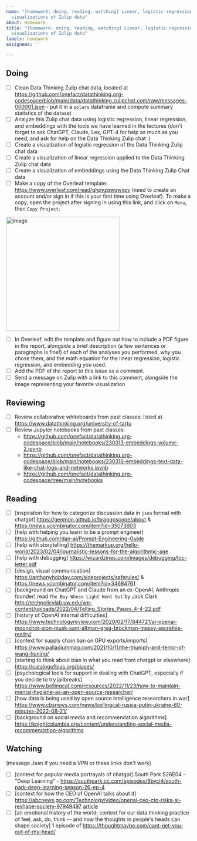 ```yaml
---
name: "[homework: doing, reading, watching] Linear, logistic regressions and embedding
  visualizations of Zulip data"
about: Homework
title: "[homework: doing, reading, watching] Linear, logistic regressions and embedding
  visualizations of Zulip data"
labels: homework
assignees: ''

---
```


## Doing
- [ ] Clean Data Thinking Zulip chat data, located at https://github.com/onefact/datathinking.org-codespace/blob/main/data/datathinking.zulipchat.com/raw/messages-000001.json - put it in a `polars` dataframe and compute summary statistics of the dataset
- [ ] Analyze this Zulip chat data using logistic regression, linear regression, and embeddings with the tools we have learned in the lectures (don't forget to ask ChatGPT, Claude, Lex, GPT-4 for help as much as you need, and ask for help on the Data Thinking Zulip chat :)
- [ ] Create a visualization of logistic regression of the Data Thinking Zulip chat data
- [ ] Create a visualization of linear regression applied to the Data Thinking Zulip chat data 
- [ ] Create a visualization of embeddings using the Data Thinking Zulip Chat data
- [ ] Make a copy of the Overleaf template: https://www.overleaf.com/read/ghpyzqwqwxpv (need to create an account and/or sign in if this is your first time using Overleaf). To make a copy, open the project after signing in using this link, and click on `Menu`, then `Copy Project`:
<img width="310" alt="image" src="https://user-images.githubusercontent.com/5317244/226241154-a96f364e-6892-4229-b363-3a507b5dc2f2.png">

- [ ] In Overleaf, edit the template and figure out how to include a PDF figure in the report, alongside a brief description (a few sentences or paragraphs is fine!) of each of the analyses you performed, why you chose them, and the math equation for the linear regression, logistic regression, and embedding you used.
- [ ] Add the PDF of the report to this issue as a comment.
- [ ] Send a message on Zulip with a link to this comment, alongside the image representing your favorite visualization

## Reviewing
- [ ] Review collaborative whiteboards from past classes: listed at https://www.datathinking.org/university-of-tartu
- [ ] Review Jupyter notebooks from past classes: 
    - https://github.com/onefact/datathinking.org-codespace/blob/main/notebooks/230313-embeddings-volume-2.ipynb
    - https://github.com/onefact/datathinking.org-codespace/blob/main/notebooks/230316-embeddings-text-data-like-chat-logs-and-networks.ipynb
    - https://github.com/onefact/datathinking.org-codespace/tree/main/notebooks

## Reading
- [ ] [inspiration for how to categorize discussion data in `json` format with chatgpt] https://genmon.github.io/braggoscope/about & https://news.ycombinator.com/item?id=35073603
- [ ] [help with helping you learn to be a prompt engineer] https://github.com/dair-ai/Prompt-Engineering-Guide
- [ ] [help with storytelling] https://themarkup.org/hello-world/2023/02/04/journalistic-lessons-for-the-algorithmic-age
- [ ] [help with debugging] https://wizardzines.com/images/debugging/toc-letter.pdf
- [ ] [design, visual communication] https://anthonyhobday.com/sideprojects/saferules/ & https://news.ycombinator.com/item?id=34684761
- [ ] [background on ChatGPT and Claude from an ex-OpenAI, Anthropic founder] read `The Boy Whose Light Went Out` by Jack Clark http://techpolicylab.uw.edu/wp-content/uploads/2022/04/Telling_Stories_Pages_4-4-22.pdf 
- [ ] [history of OpenAI internal difficulties] https://www.technologyreview.com/2020/02/17/844721/ai-openai-moonshot-elon-musk-sam-altman-greg-brockman-messy-secretive-reality/
- [ ] [context for supply chain ban on GPU exports/imports] https://www.palladiummag.com/2021/10/11/the-triumph-and-terror-of-wang-huning/
- [ ] [starting to think about bias in what you read from chatgpt or elsewhere] https://catalogofbias.org/biases/
- [ ] [psychological tools for support in dealing with ChatGPT, especially if you decide to try jailbreaks] https://www.bellingcat.com/resources/2022/11/23/how-to-maintain-mental-hygiene-as-an-open-source-researcher/
- [ ] [how data is being used by open source intelligence researchers in war] https://www.cbsnews.com/news/bellingcat-russia-putin-ukraine-60-minutes-2022-08-21/
- [ ] [background on social media and recommendation algorithms] https://knightcolumbia.org/content/understanding-social-media-recommendation-algorithms

## Watching
(message Jaan if you need a VPN or these links don't work)
- [ ] [context for popular media portrayals of chatgpt] South Park S26E04 - "Deep Learning" - https://southpark.cc.com/episodes/8byci4/south-park-deep-learning-season-26-ep-4 
- [ ] [context for how the CEO of OpenAI talks about it] https://abcnews.go.com/Technology/video/openai-ceo-cto-risks-ai-reshape-society-97949497 [article](https://abcnews.go.com/Technology/openai-ceo-sam-altman-ai-reshape-society-acknowledges/story?id=97897122)
- [ ] [an emotional history of the world; context for our data thinking practice of feel, ask, do, think -- and how the thoughts in people's heads can shape society] 1 episode of https://thoughtmaybe.com/cant-get-you-out-of-my-head/
